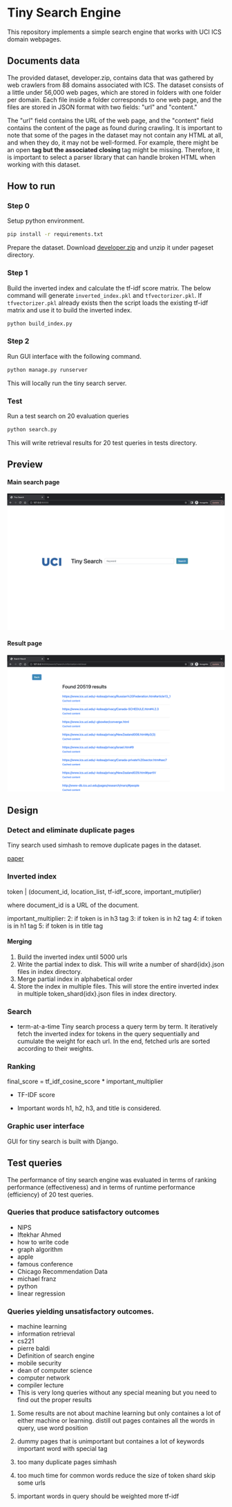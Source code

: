 # Tiny Search Engine
This repository implements a simple search engine that works with UCI ICS domain webpages.

## Documents data
The provided dataset, developer.zip, contains data that was gathered by web crawlers from 88 domains associated with ICS. The dataset consists of a little under 56,000 web pages, which are stored in folders with one folder per domain. Each file inside a folder corresponds to one web page, and the files are stored in JSON format with two fields: "url" and "content."

The "url" field contains the URL of the web page, and the "content" field contains the content of the page as found during crawling. It is important to note that some of the pages in the dataset may not contain any HTML at all, and when they do, it may not be well-formed. For example, there might be an open <strong> tag but the associated closing </strong> tag might be missing. Therefore, it is important to select a parser library that can handle broken HTML when working with this dataset.
## How to run
### Step 0
Setup python environment.
```sh
pip install -r requirements.txt
```
Prepare the dataset. Download [developer.zip](https://www.dropbox.com/s/vcfy7ad3osqyx23/developer.zip?dl=0) and unzip it under pageset directory.

### Step 1 
Build the inverted index and calculate the tf-idf score matrix. The below command will generate `inverted_index.pkl` and `tfvectorizer.pkl`. If `tfvectorizer.pkl` already exists then the script loads the existing tf-idf matrix and use it to build the inverted index. 
```sh
python build_index.py
```

### Step 2
Run GUI interface with the following command.
```sh
python manage.py runserver
```
This will locally run the tiny search server.

### Test
Run a test search on 20 evaluation queries
```sh
python search.py
```
This will write retrieval results for 20 test queries in tests directory.

## Preview
#### Main search page
![](./screenshot/main.png)
#### Result page
![](./screenshot/search.png)

## Design

### Detect and eliminate duplicate pages
Tiny search used simhash to remove duplicate pages in the dataset.

[paper](https://static.googleusercontent.com/media/research.google.com/en//pubs/archive/33026.pdf)

### Inverted index

token | (document_id, location_list, tf-idf_score, important_mutiplier)

where document_id is a URL of the document.

important_multiplier:
2: if token is in h3 tag
3: if token is in h2 tag
4: if token is in h1 tag
5: if token is in title tag

#### Merging
1. Build the inverted index until 5000 urls
2. Write the partial index to disk. This will write a number of shard{idx}.json files in index directory.
3. Merge partial index in alphabetical order
4. Store the index in multiple files. This will store the entire inverted index in multiple token_shard{idx}.json files in index directory.


### Search
* term-at-a-time
Tiny search process a query term by term. It iteratively fetch the inverted index for tokens in the query sequentially and cumulate the weight for each url. In the end, fetched urls are sorted according to their weights.


### Ranking
final_score = tf_idf_cosine_score * important_multiplier

* TF-IDF score

* Important words
h1, h2, h3, and title is considered.

### Graphic user interface
GUI for tiny search is built with Django.

## Test queries
The performance of tiny search engine was evaluated in terms of ranking performance (effectiveness) and in terms of runtime performance (efficiency) of 20 test queries.

### Queries that produce satisfactory outcomes
* NIPS
* Iftekhar Ahmed
* how to write code
* graph algorithm
* apple
* famous conference
* Chicago Recommendation Data
* michael franz
* python
* linear regression


### Queries yielding unsatisfactory outcomes.
* machine learning
* information retrieval
* cs221
* pierre baldi
* Definition of search engine
* mobile security
* dean of computer science
* computer network
* compiler lecture
* This is very long queries without any special meaning but you need to find out the proper results

1. Some results are not about machine learning but only containes a lot of either machine or learning.
distill out pages containes all the words in query, use word position

2. dummy pages that is unimportant but containes a lot of keywords 
important word with special tag

3. too many duplicate pages
simhash

4. too much time for common words
reduce the size of token shard
skip some urls

5. important words in query should be weighted more
tf-idf

